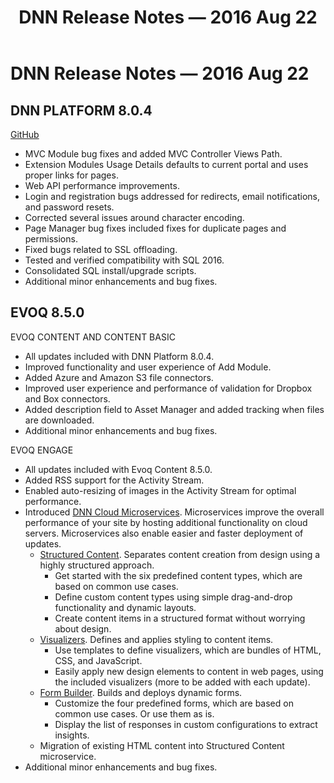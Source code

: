 ﻿---
uid: relnotes-2016-aug-22
locale: en
title: DNN Release Notes — 2016 Aug 22
dnnversion: 09.02.00
---

# DNN Release Notes — 2016 Aug 22

## DNN PLATFORM 8.0.4

[GitHub](https://github.com/dnnsoftware/Dnn.Platform/releases/tag/v8.0.4)

*   MVC Module bug fixes and added MVC Controller Views Path.
*   Extension Modules Usage Details defaults to current portal and uses proper links for pages.
*   Web API performance improvements.
*   Login and registration bugs addressed for redirects, email notifications, and password resets.
*   Corrected several issues around character encoding.
*   Page Manager bug fixes included fixes for duplicate pages and permissions.
*   Fixed bugs related to SSL offloading.
*   Tested and verified compatibility with SQL 2016.
*   Consolidated SQL install/upgrade scripts.
*   Additional minor enhancements and bug fixes.

## EVOQ 8.5.0

EVOQ CONTENT AND CONTENT BASIC

*   All updates included with DNN Platform 8.0.4.
*   Improved functionality and user experience of Add Module.
*   Added Azure and Amazon S3 file connectors.
*   Improved user experience and performance of validation for Dropbox and Box connectors.
*   Added description field to Asset Manager and added tracking when files are downloaded.
*   Additional minor enhancements and bug fixes.

EVOQ ENGAGE

*   All updates included with Evoq Content 8.5.0.
*   Added RSS support for the Activity Stream.
*   Enabled auto-resizing of images in the Activity Stream for optimal performance.
*   Introduced [DNN Cloud Microservices](xref:obsolete). Microservices improve the overall performance of your site by hosting additional functionality on cloud servers. Microservices also enable easier and faster deployment of updates.
    *   [Structured Content](xref:obsolete). Separates content creation from design using a highly structured approach.
        *   Get started with the six predefined content types, which are based on common use cases.
        *   Define custom content types using simple drag-and-drop functionality and dynamic layouts.
        *   Create content items in a structured format without worrying about design.
    *   [Visualizers](xref:obsolete). Defines and applies styling to content items.
        *   Use templates to define visualizers, which are bundles of HTML, CSS, and JavaScript.
        *   Easily apply new design elements to content in web pages, using the included visualizers (more to be added with each update).
    *   [Form Builder](xref:obsolete). Builds and deploys dynamic forms.
        *   Customize the four predefined forms, which are based on common use cases. Or use them as is.
        *   Display the list of responses in custom configurations to extract insights.
    *   Migration of existing HTML content into Structured Content microservice.
*   Additional minor enhancements and bug fixes.
